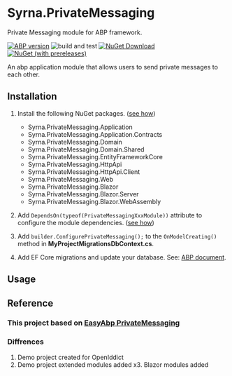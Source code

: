 # Syrna.PrivateMessaging
Private Messaging module for ABP framework.

[![ABP version](https://img.shields.io/badge/dynamic/xml?style=flat-square&color=yellow&label=abp&query=%2F%2FProject%2FPropertyGroup%2FVoloAbpPackageVersion&url=https%3A%2F%2Fraw.githubusercontent.com%2FSyrnaAbp%2FSyrna.PrivateMessaging%2Fmaster%2FDirectory.Packages.props)](https://abp.io)
![build and test](https://img.shields.io/github/actions/workflow/status/SyrnaAbp/Syrna.PrivateMessaging/build-all.yml?branch=dev&style=flat-square)
[![NuGet Download](https://img.shields.io/nuget/dt/Syrna.PrivateMessaging.Application.svg?style=flat-square)](https://www.nuget.org/packages/Syrna.PrivateMessaging.Application)
[![NuGet (with prereleases)](https://img.shields.io/nuget/vpre/Syrna.PrivateMessaging.Application.svg?style=flat-square)](https://www.nuget.org/packages/Syrna.PrivateMessaging.Application) 

An abp application module that allows users to send private messages to each other.

## Installation

1. Install the following NuGet packages. ([see how](https://github.com/Dolunay/SyrnaAbpGuide/blob/master/docs/How-To.md#add-nuget-packages))

    * Syrna.PrivateMessaging.Application
    * Syrna.PrivateMessaging.Application.Contracts
    * Syrna.PrivateMessaging.Domain
    * Syrna.PrivateMessaging.Domain.Shared
    * Syrna.PrivateMessaging.EntityFrameworkCore
    * Syrna.PrivateMessaging.HttpApi
    * Syrna.PrivateMessaging.HttpApi.Client
    * Syrna.PrivateMessaging.Web
    * Syrna.PrivateMessaging.Blazor
    * Syrna.PrivateMessaging.Blazor.Server
    * Syrna.PrivateMessaging.Blazor.WebAssembly

1. Add `DependsOn(typeof(PrivateMessagingXxxModule))` attribute to configure the module dependencies. ([see how](https://github.com/SyrnaAbp/SyrnaAbpGuide/blob/master/docs/How-To.md#add-module-dependencies))

1. Add `builder.ConfigurePrivateMessaging();` to the `OnModelCreating()` method in **MyProjectMigrationsDbContext.cs**.

1. Add EF Core migrations and update your database. See: [ABP document](https://docs.abp.io/en/abp/latest/Tutorials/Part-1?UI=MVC&DB=EF#add-database-migration).

## Usage


## Reference

### This project based on [EasyAbp PrivateMessaging](https://github.com/EasyAbp/PrivateMessaging)

### Diffrences

1. Demo project created for OpenIddict
2. Demo project extended modules added
x3. Blazor modules added


